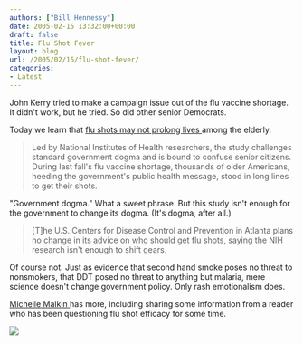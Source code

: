 ```yaml
---
authors: ["Bill Hennessy"]
date: 2005-02-15 13:32:00+00:00
draft: false
title: Flu Shot Fever
layout: blog
url: /2005/02/15/flu-shot-fever/
categories:
- Latest
---
```


John Kerry tried to make a campaign issue out of the flu vaccine shortage. It didn't work, but he tried. So did other senior Democrats. 




Today we learn that [flu shots may not prolong lives ](https://apnews.myway.com/article/20050215/D888ML301.html)among the elderly.




> 

> 
> Led by National Institutes of Health researchers, the study challenges standard government dogma and is bound to confuse senior citizens. During last fall's flu vaccine shortage, thousands of older Americans, heeding the government's public health message, stood in long lines to get their shots.
> 
> 




"Government dogma." What a sweet phrase. But this study isn't enough for the government to change its dogma. (It's dogma, after all.)




> 

> 
> [T]he U.S. Centers for Disease Control and Prevention in Atlanta plans no change in its advice on who should get flu shots, saying the NIH research isn't enough to shift gears.
> 
> 




Of course not. Just as evidence that second hand smoke poses no threat to nonsmokers, that DDT posed no threat to anything but malaria, mere science doesn't change government policy. Only rash emotionalism does.




[Michelle Malkin ](https://michellemalkin.com/archives/001520.htm)has more, including sharing some information from a reader who has been questioning flu shot efficacy for some time.




![](https://blog.billhennessy.com/aggbug.aspx?PostID=1068)

